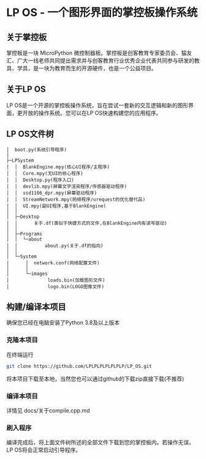 # LP OS - 一个图形界面的掌控板操作系统

## 关于掌控板
掌控板是一块 MicroPython 微控制器板。掌控板是创客教育专家委员会、猫友汇、广大一线老师共同提出需求并与创客教育行业优秀企业代表共同参与研发的教具、学具，是一块为教育而生的开源硬件，也是一个公益项目。

## 关于LP OS
LP OS是一个开源的掌控板操作系统，旨在尝试一套新的交互逻辑和新的图形界面，更开放的操作系统。您可以在LP OS快速构建您的应用程序。

## LP OS文件树
```
│  boot.py(系统引导程序)
|
├─LPSystem
│  │  BlankEngine.mpy(核心UI程序/主程序)
│  │  Core.mpy(无UI的核心程序)
│  │  Desktop.py(程序入口)
│  │  devlib.mpy(屏幕文字渲染程序/传感器驱动程序)
│  │  ssd1106_dpr.mpy(屏幕驱动程序)
│  │  StreamNetwork.mpy(网络程序/urequest的优化替代品)
│  │  UI.mpy(副UI程序,基于BlankEngine)
│  │
│  ├─Desktop
│  │      关于.df(类似于快捷方式的文件,在BlankEngine内有读写驱动)
│  │
│  ├─Programs
│  │  └─about
│  │          about.py(关于.df的指向)
│  │
│  └─System
│      │  network.conf(网络配置文件)
│      │
│      └─images
│              loads.bin(加载图形文件)
│              logo.bin(LOGO图像文件)
```
## 构建/编译本项目

确保您已经在电脑安装了Python 3.8及以上版本

### 克隆本项目

在终端运行
```bash
git clone https://github.com/LPLPLPLPLPLPLP/LP_OS.git
```
将本项目下载至本地，当然您也可以通过github的下载zip直接下载(不推荐)

### 编译本项目

详情见 docs/关于compile.cpp.md

### 刷入程序

编译完成后，将上面文件树所述的全部文件下载到您的掌控板内。若操作无误，LP OS将会正常启动引导程序。
